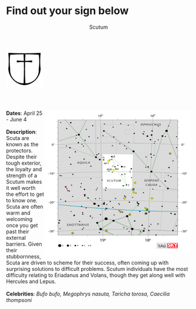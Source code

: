 # Find out your sign below

<p align="center" width="100" height="100"> <header>Scutum</header> <img align="center" width="100" height="100" src="constellations/Scutum_sign.png"> <p><br /><br />
<p width="300" height="300"> <img align="right" width="400" height="400" src="constellations/Scutum.png"/> 
  <b>Dates</b>: April 25 - June 4  <br /> <br /> 
  <b>Description</b>: Scuta are known as the protectors. Despite their tough exterior, the loyalty and strength of a Scutum makes it well worth the effort to get to know one. Scuta are often warm and welcoming once you get past their external barriers. Given their stubbornness, Scuta are driven to scheme for their success, often coming up with surprising solutions to difficult problems. Scutum individuals have the most difficulty relating to Eriadanus and Volans, though they get along well with Hercules and Lepus. <br /><br /> 
  <b>Celebrities</b>: <i>Bufo bufo, Megophrys nasuta, Taricha torosa, Caecilia thompsoni</i> </p> <br />



